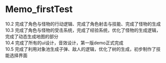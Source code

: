 # Memo_firstTest
10.2 完成了角色与怪物的行动逻辑、完成了角色射击与技能、完成了怪物的生成 <br>
10.3 完成了角色与怪物的受击系统，完成了经验系统，优化了怪物的生成逻辑，完成了动态生成地图的部分<br>
10.4 完成了所有的ui设计，音效设计，第一版demo正式完成 <br>
10.5 完成了利用对象池生成子弹、敌人的逻辑，优化了树的生成，初步制作了技能选择界面